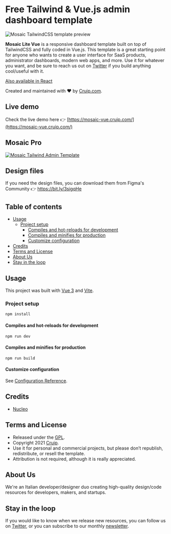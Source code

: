 # Free Tailwind & Vue.js admin dashboard template

![Mosaic TailwindCSS template preview](https://github.com/cruip/vuejs-admin-dashboard-template/assets/2683512/3b9af06c-f3b2-45c5-8c60-052989cbebcb)

**Mosaic Lite Vue** is a responsive dashboard template built on top of TailwindCSS and fully coded in Vue.js. This template is a great starting point for anyone who wants to create a user interface for SaaS products, administrator dashboards, modern web apps, and more.
Use it for whatever you want, and be sure to reach us out on [Twitter](https://twitter.com/Cruip_com) if you build anything cool/useful with it.

[Also available in React](https://github.com/cruip/tailwind-dashboard-template)

Created and maintained with ❤️ by [Cruip.com](https://cruip.com/).

## Live demo

Check the live demo here 👉️ [https://mosaic-vue.cruip.com/](https://mosaic-vue.cruip.com/)

## Mosaic Pro

[![Mosaic Tailwind Admin Template](https://github.com/cruip/tailwind-dashboard-template/assets/2683512/2b4d0fae-bb07-4229-8a8a-48005f2f33cb)](https://cruip.com/mosaic/)

## Design files

If you need the design files, you can download them from Figma's Community 👉 https://bit.ly/3sigqHe

## Table of contents

* [Usage](#usage)
  * [Project setup](#project-setup)
    * [Compiles and hot-reloads for development](#compiles-and-hot-reloads-for-development)
    * [Compiles and minifies for production](#compiles-and-minifies-for-production)
    * [Customize configuration](#customize-configuration)
* [Credits](#credits)
* [Terms and License](#terms-and-license)
* [About Us](#about-us)
* [Stay in the loop](#stay-in-the-loop)

## Usage

This project was built with [Vue 3](https://v3.vuejs.org/) and [Vite](https://vitejs.dev/).

### Project setup
```
npm install
```

#### Compiles and hot-reloads for development
```
npm run dev
```

#### Compiles and minifies for production
```
npm run build
```

#### Customize configuration
See [Configuration Reference](https://vitejs.dev/guide/).

## Credits

- [Nucleo](https://nucleoapp.com/)

## Terms and License

- Released under the [GPL](https://www.gnu.org/licenses/gpl-3.0.html).
- Copyright 2021 [Cruip](https://cruip.com/).
- Use it for personal and commercial projects, but please don’t republish, redistribute, or resell the template.
- Attribution is not required, although it is really appreciated.

## About Us

We're an Italian developer/designer duo creating high-quality design/code resources for developers, makers, and startups.

## Stay in the loop

If you would like to know when we release new resources, you can follow us on [Twitter](https://twitter.com/Cruip_com), or you can subscribe to our monthly [newsletter](https://cruip.com/#subscribe).
